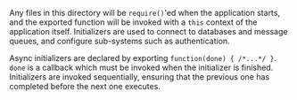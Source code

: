 Any files in this directory will be `require()`'ed when the application
starts, and the exported function will be invoked with a `this` context of
the application itself.  Initializers are used to connect to databases and
message queues, and configure sub-systems such as authentication.

Async initializers are declared by exporting `function(done) { /*...*/ }`.
`done` is a callback which must be invoked when the initializer is
finished.  Initializers are invoked sequentially, ensuring that the
previous one has completed before the next one executes.